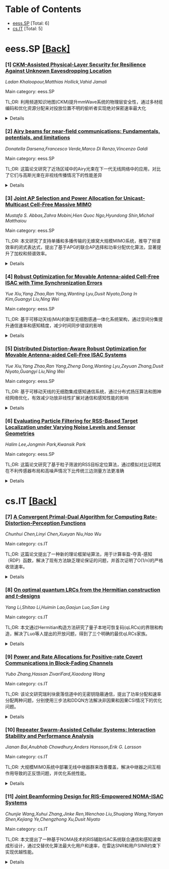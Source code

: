 <div id=toc></div>

# Table of Contents

- [eess.SP](#eess.SP) [Total: 6]
- [cs.IT](#cs.IT) [Total: 5]


<div id='eess.SP'></div>

# eess.SP [[Back]](#toc)

### [1] [CKM-Assisted Physical-Layer Security for Resilience Against Unknown Eavesdropping Location](https://arxiv.org/abs/2508.13681)
*Ladan Khaloopour,Matthias Hollick,Vahid Jamali*

Main category: eess.SP

TL;DR: 利用频道知识地图(CKM)提升mmWave系统的物理层安全性，通过多材缆编码和优化资源分配来对投放位置不明的偷听者实现绝对保密速率最大化


<details>
  <summary>Details</summary>
Motivation: 解决传统物理层安全方案对偷听者位置和频道状态信息假设的依赖性问题，提供一种不依赖于敌手信息的安全通信方案

Method: 采用高导向性mmWave传输，将保密消息在多个材缆上进行联合编码，利用CKM推导出在最坏情况下优化时间和功率分配的算法

Result: 设计的算法能够在不作任何偷听者位置或CSI假设的情况下，实现绝对保密速率的最大化

Conclusion: CKM作为一种数据驱动工具箱，为mmWave系统提供了一种有效的方法来应对位置不明的偷听者威胁，提升了物理层安全性能力

Abstract: Channel Knowledge Map (CKM) is an emerging data-driven toolbox that captures
our awareness of the wireless channel and enables efficient communication and
resource allocation beyond the state of the art. In this work, we consider CKM
for improving physical-layer security (PLS) in the presence of a passive
eavesdropper (Eve), without making any assumptions about Eve's location or
channel state information (CSI). We employ highly directional mmWave
transmissions, with the confidential message jointly encoded across multiple
beams. By exploiting CKM, we derive an algorithm for time and power allocation
among the beams that maximizes the absolute secrecy rate under the worst-case
scenario for Eve's location.

</details>


### [2] [Airy beams for near-field communications: Fundamentals, potentials, and limitations](https://arxiv.org/abs/2508.13714)
*Donatella Darsena,Francesco Verde,Marco Di Renzo,Vincenzo Galdi*

Main category: eess.SP

TL;DR: 这篇论文研究了近场区域中的Airy光束在下一代无线网络中的应用，对比了它们与高斯光束在非视线传播情况下的性能差异


<details>
  <summary>Details</summary>
Motivation: 下一代无线网络中电磁大开口和高频传输扩展了近场区域，这中波前端非平面性为形成和控制放射光束提供了额外自由度

Method: 首先分析连续开口场分布发射的自加速光束原理，然后解决Airy光束生成的挑战（包括有限能量导致的指数衰减和开口截断），并研究其自由空间传播特性

Result: 理论和数值结果显示，在某些非视线通道中，如果Airy光束的关键特性（沿抛物线轨迹自加速和无衍射传播）大体保持，它们可能比高斯光束有更好的性能优势

Conclusion: 在存在障碍物的情况下，要使Airy光束保持其优势，需要发射开口中有充分大的部分保持与接收器的视线通道

Abstract: In next-generation wireless networks, the combination of electrically large
radiating apertures and high-frequency transmission extends the radiating
near-field region around the transmitter. In this region, unlike in the far
field, the wavefront is nonplanar, which provides additional degrees of freedom
to shape and steer the transmitted beam in a desired manner. In this paper, we
focus on Airy beams, which may exhibit several highly desirable properties in
the near-field region. Ideally, these beams follow self-accelerating (curved)
trajectories, demonstrate resilience to perturbations through self-healing, and
maintain a consistent intensity profile across all planes perpendicular to the
propagation direction, making them effectively diffraction-free. Specifically,
we first present the underlying principles of self-accelerating beams radiated
by continuous aperture field distributions. We then address several challenges
regarding the generation of Airy beams, including their exponential decay due
to finite energy constraints and spatial truncation of the aperture. Moreover,
we examine their free-space propagation characteristics. The second part of the
paper focuses on the propagation behavior of Airy beams in non-line-of-sight
(NLoS) scenarios. A comparison is also presented between Airy beams and
Gaussian beams. Our theoretical and numerical results show that Airy beams may
offer a performance advantage over Gaussian beams in certain NLoS channels,
provided that their key properties are largely preserved, specifically,
self-acceleration along a parabolic trajectory and diffraction-free
propagation. In the presence of an obstacle, this requires that the portion of
the transmit aperture with a clear line-of-sight to the receiver is
sufficiently large.

</details>


### [3] [Joint AP Selection and Power Allocation for Unicast-Multicast Cell-Free Massive MIMO](https://arxiv.org/abs/2508.13771)
*Mustafa S. Abbas,Zahra Mobini,Hien Quoc Ngo,Hyundong Shin,Michail Matthaiou*

Main category: eess.SP

TL;DR: 本文研究了支持单播和多播传输的无蜂窝大规模MIMO系统，推导了频谱效率的闭式表达式，提出了基于APG的联合AP选择和功率分配优化算法，显著提升了加权和频谱效率。


<details>
  <summary>Details</summary>
Motivation: 随着物联网等无线系统的发展，联合单播和多播传输变得越来越重要。现有系统需要同时支持这两种传输类型，特别是多播需要服务多个用户组，这带来了新的技术挑战。

Method: 推导了零迫近和最大比预编码下频谱效率的精确闭式表达式，构建了加权和频谱效率最大化问题，考虑了AP最大发射功率、前传容量限制和服务质量约束，提出了基于加速投影梯度(APG)的算法和基于逐次凸近似(SCA)的基准算法。

Result: 仿真结果表明，所提出的联合优化方法在各种系统设置和预编码策略下显著提升了加权和频谱效率。APG算法在保持竞争性能的同时实现了显著的复杂度降低。

Conclusion: 该研究为大规模实际部署提供了高效的解决方案，APG算法特别适合大规模系统，在性能和复杂度之间取得了良好平衡。

Abstract: Joint unicast and multicast transmissions are becoming increasingly important
in practical wireless systems, such as Internet of Things networks. This paper
investigates a cell-free massive multiple-input multiple-output system that
simultaneously supports both transmission types, with multicast serving
multiple groups. Exact closed-form expressions for the achievable downlink
spectral efficiency (SE) of both unicast and multicast users are derived for
zero-forcing and maximum ratio precoding designs. Accordingly, a weighted sum
SE (SSE) maximization problem is formulated to jointly optimize the access
point (AP) selection and power allocation. The optimization framework accounts
for practical constraints, including the maximum transmit power per AP,
fronthaul capacity limitations between APs and the central processing unit, and
quality-of-service requirements for all users. The resulting non-convex
optimization problem is reformulated into a tractable structure, and an
accelerated projected gradient (APG)-based algorithm is developed to
efficiently obtain near-optimal solutions. As a performance benchmark, a
successive convex approximation (SCA)-based algorithm is also implemented.
Simulation results demonstrate that the proposed joint optimization approach
significantly enhances the SSE across various system setups and precoding
strategies. In particular, the APG-based algorithm achieves substantial
complexity reduction while maintaining competitive performance, making it
well-suited for large-scale practical deployments.

</details>


### [4] [Robust Optimization for Movable Antenna-aided Cell-Free ISAC with Time Synchronization Errors](https://arxiv.org/abs/2508.13818)
*Yue Xiu,Yang Zhao,Ran Yang,Wanting Lyu,Dusit Niyato,Dong In Kim,Guangyi Liu,Ning Wei*

Main category: eess.SP

TL;DR: 基于可移动天线(MA)的新型无细胞感通一体化系统架构，通过空间分集提升通信速率和感知精度，减少时间同步错误的影响


<details>
  <summary>Details</summary>
Motivation: 无细胞感通一体化系统在6G网络中具有广阔前景，但时间同步错误成为关键挑战，需要新方案来减少其影响

Method: 提出基于MA的CF-ISAC架构，形成最坏情况感知优化问题，求解最坏情况CRLB，并使用流形优化(MO)和元强化学习(MA-MetaRL)等方法进行关联优化

Result: 模拟结果显示该算法显著提高了检测精度，对时间同步错误具有强镇定性，且比传统固定天线技术获得更高系统容量

Conclusion: 该研究提出的MA辅助CF-ISAC架构有效解决了时间同步错误挑战，在保持感知精度的同时提升了通信性能，为6G网络发展提供了有效觤决方案

Abstract: The cell-free integrated sensing and communication (CF-ISAC) system, which
effectively mitigates intra-cell interference and provides precise sensing
accuracy, is a promising technology for future 6G networks. However, to fully
capitalize on the potential of CF-ISAC, accurate time synchronization (TS)
between access points (APs) is critical. Due to the limitations of current
synchronization technologies, TS errors have become a significant challenge in
the development of the CF-ISAC system. In this paper, we propose a novel
CF-ISAC architecture based on movable antennas (MAs), which exploits spatial
diversity to enhance communication rates, maintain sensing accuracy, and reduce
the impact of TS errors. We formulate a worst-case sensing accuracy
optimization problem for TS errors to address this challenge, deriving the
worst-case Cram\'er-Rao lower bound (CRLB). Subsequently, we develop a joint
optimization framework for AP beamforming and MA positions to satisfy
communication rate constraints while improving sensing accuracy. A robust
optimization framework is designed for the highly complex and non-convex
problem. Specifically, we employ manifold optimization (MO) to solve the
worst-case sensing accuracy optimization problem. Then, we propose an
MA-enabled meta-reinforcement learning (MA-MetaRL) to design optimization
variables while satisfying constraints on MA positions, communication rate, and
transmit power, thereby improving sensing accuracy. The simulation results
demonstrate that the proposed robust optimization algorithm significantly
improves the accuracy of the detection and is strong against TS errors.
Moreover, compared to conventional fixed position antenna (FPA) technologies,
the proposed MA-aided CF-ISAC architecture achieves higher system capacity,
thus validating its effectiveness.

</details>


### [5] [Distributed Distortion-Aware Robust Optimization for Movable Antenna-aided Cell-Free ISAC Systems](https://arxiv.org/abs/2508.13839)
*Yue Xiu,Yang Zhao,Ran Yang,Zheng Dong,Wanting Lyu,Zeyuan Zhang,Dusit Niyato,Guangyi Liu,Ning Wei*

Main category: eess.SP

TL;DR: 基于可移动天线的无细胞集成感知通信系统，通过分布式扬压算法和图神经网络优化，有效减少功放非线性扩展对通信和感知性能的影响


<details>
  <summary>Details</summary>
Motivation: 无细胞集成感知通信系统在实际部署中受到功放非线性扩展的影响，导致通信和感知性能下降，需要提升系统稳健性

Method: 使用三阶无记忆多项式模型功放非线性，设计分布式扩压计算框架，逐步凸近法估计扩展系数，并通过MA启用自注意卷积图神经网络合优波束成型和天线位置

Result: 模拟结果显示该方法在扩展条件下显著提升了通信-感知权衡性能，在稳健性和容量方面都超过了固定位置天线基准系统

Conclusion: 可移动天线辅助的无细胞集成感知通信系统在减少硬件扩展影响方面具有显著优势，为6G网络提供了更高的稳健性和性能

Abstract: The cell-free integrated sensing and communication (CF-ISAC) architecture is
a promising enabler for 6G, offering spectrum efficiency and ubiquitous
coverage. However, real deployments suffer from hardware impairments,
especially nonlinear distortion from power amplifiers (PAs), which degrades
both communication and sensing. To address this, we propose a movable antenna
(MA)-aided CF-ISAC system that mitigates distortion and enhances robustness.
The PAs nonlinearities are modeled by a third-order memoryless polynomial,
where the third-order distortion coefficients (3RDCs) vary across access points
(APs) due to hardware differences, aging, and environmental conditions. We
design a distributed distortion-aware worst-case robust optimization framework
that explicitly incorporates uncertainty in 3RDCs. First, we analyze the
worst-case impact of PA distortion on both the Cramer-Rao lower bound (CRLB)
and communication rate. Then, to address the resulting non-convexity, we apply
successive convex approximation (SCA) for estimating the 3RDCs. With these, we
jointly optimize beamforming and MA positions under transmit power and sensing
constraints. To efficiently solve this highly non-convex problem, we develop an
MA-enabled self-attention convolutional graph neural network (SACGNN)
algorithm. Simulations demonstrate that our method substantially enhances the
communication-sensing trade-off under distortion and outperforms fixed-position
antenna baselines in terms of robustness and capacity, thereby highlighting the
advantages of MA-aided CF-ISAC systems.

</details>


### [6] [Evaluating Particle Filtering for RSS-Based Target Localization under Varying Noise Levels and Sensor Geometries](https://arxiv.org/abs/2508.13937)
*Halim Lee,Jongmin Park,Kwansik Park*

Main category: eess.SP

TL;DR: 这篇论文研究了基于粒子筛波的RSS目标定位算法，通过模拟对比证明其在不利传感器布局和高噪声情况下比传统三边测量方法更准确


<details>
  <summary>Details</summary>
Motivation: 虽然粒子筛波已用于RSS目标定位，但缺少对不同传感器布局和噪声水平下性能的系统分析，需要填补这一研空白

Method: 设计和评估了一种用于静止目标定位的粒子筛波算法，并与传统的RSS三边测量方法在不同传感器配置和噪声条件下进行对比

Result: 模拟结果显示，粒子筛波法比三边测量方法提供更准确的目标定位，尤其在传感器布局不利和RSS噪声高的场景下

Conclusion: 粒子筛波算法在RSS目标定位中表现优异，特别适用于具有挑战性的环境条件

Abstract: Target localization is a critical task in various applications, such as
search and rescue, surveillance, and wireless sensor networks. When a target
emits a radio frequency (RF) signal, spatially distributed sensors can collect
signal measurements to estimate the target's location. Among various
measurement modalities, received signal strength (RSS) is particularly
attractive due to its low cost, low power consumption, and ease of deployment.
While particle filtering has previously been applied to RSS-based target
localization, few studies have systematically analyzed its performance under
varying sensor geometries and RSS noise levels. This paper addresses this gap
by designing and evaluating a particle filtering algorithm for localizing a
stationary target. The proposed method is compared with a conventional
RSS-based trilateration approach across different sensor configurations and
noise conditions. Simulation results indicate that particle filtering provides
more accurate target localization than trilateration, particularly in scenarios
with unfavorable sensor geometries and high RSS noise.

</details>


<div id='cs.IT'></div>

# cs.IT [[Back]](#toc)

### [7] [A Convergent Primal-Dual Algorithm for Computing Rate-Distortion-Perception Functions](https://arxiv.org/abs/2508.13486)
*Chunhui Chen,Linyi Chen,Xueyan Niu,Hao Wu*

Main category: cs.IT

TL;DR: 这篇论文提出了一种新的理论框架咇算法，用于计算率盈-夺真-感知（RDP）函数，解决了现有方法缺乏理论保证的问题，并首次证明了O(1/n)的严格收敛速率。


<details>
  <summary>Details</summary>
Motivation: 现有的RDP函数计算方法缺乏理论保证，特别是在复杂的感知约束引入非凸性咇计算不可行性时。需要一种具有严格收敛性证明的算法来充实理论基础。

Method: 通过松弛重建分布的约束，将其替换为对重建分布本身的替代优化方法。基于这种重新形式化，发展了一种新的原始对偶算法，并证明了其收敛性。

Result: 首次证明了RDP函数计算的O(1/n)收敛速率，填补了现有文献中的理论空白。实验结果显示该算法在代表性场景中具有竞争性能。

Conclusion: 该方法不仅解决了RDP理论中的关键问题，为RDP约束压缩系统提供了更可靠咇可解释的优化方法，为进一步研究奠定了基础。

Abstract: Recent advances in Rate-Distortion-Perception (RDP) theory highlight the
importance of balancing compression level, reconstruction quality, and
perceptual fidelity. While previous work has explored numerical approaches to
approximate the information RDP function, the lack of theoretical guarantees
remains a major limitation, especially in the presence of complex perceptual
constraints that introduce non-convexity and computational intractability.
Inspired by our previous constrained Blahut-Arimoto algorithm for solving the
rate-distortion function, in this paper, we present a new theoretical framework
for computing the information RDP function by relaxing the constraint on the
reconstruction distribution and replacing it with an alternative optimization
approach over the reconstruction distribution itself. This reformulation
significantly simplifies the optimization and enables a rigorous proof of
convergence. Based on this formulation, we develop a novel primal-dual
algorithm with provable convergence guarantees. Our analysis establishes, for
the first time, a rigorous convergence rate of $O(1/n)$ for the computation of
RDP functions. The proposed method not only bridges a key theoretical gap in
the existing literature but also achieves competitive empirical performance in
representative settings. These results lay the groundwork for more reliable and
interpretable optimization in RDP-constrained compression systems. Experimental
results demonstrate the efficiency and accuracy of the proposed algorithm.

</details>


### [8] [On optimal quantum LRCs from the Hermitian construction and $t$-designs](https://arxiv.org/abs/2508.13553)
*Yang Li,Shitao Li,Huimin Lao,Gaojun Luo,San Ling*

Main category: cs.IT

TL;DR: 本文通过Hermitian构造方法研究了量子本地可恢复码(qLRCs)的界限和构造，解决了Luo等人提出的开放问题，得到了三个明确的最优qLRCs家族。


<details>
  <summary>Details</summary>
Motivation: 量子本地可恢复码在大规模量子数据存储中具有重要应用潜力，并且对量子LDPC码有重要意义。本文动机是通过Hermitian构造方法来研究qLRCs的理论界限和实际构造。

Method: 使用Hermitian构造斶方法，首先构造了几个具有普遍灵活维数的新的NMDS码无限家族，这些码支持2和3设计，然后将其应用于获得Hermitian对偶包含的经典LRCs，最终得到量子LRCs。

Result: 提出了qLRCs的四个界限，并进行了流行公式比较。构造了三个明确的最优qLRCs家族，这些码的参数比通过CSS构造获得的已知qLRCs更新、更灵活。同时，构造的经典LRCs本身也在四个不同界限下达到最优。

Conclusion: 本文通过Hermitian构造方法成功地构造了参数灵活的最优量子本地可恢复码，为大规模量子数据存储提供了新的解决方案，并且所构造的经典LRCs也具有独立的理论价值。

Abstract: In a recent work, quantum locally recoverable codes (qLRCs) have been
introduced for their potential application in large-scale quantum data storage
and implication for quantum LDPC codes. This work focuses on the bounds and
constructions of qLRCs derived from the Hermitian construction, which solves an
open problem proposed by Luo $et~al.$ (IEEE Trans. Inf. Theory, 71 (3):
1794-1802, 2025). We present four bounds for qLRCs and give comparisons in
terms of their asymptotic formulas. We construct several new infinite families
of NMDS codes, with general and flexible dimensions, that support t-designs for
$t\in \{2,3\}$, and apply them to obtain Hermitian dual-containing classical
LRCs (cLRCs). As a result, we derive three explicit families of optimal qLRCs.
Compared to the known qLRCs obtained by the CSS construction, our optimal qLRCs
offer new and more flexible parameters. It is also worth noting that the
constructed cLRCs themselves are interesting as they are optimal with respect
to four distinct bounds for cLRCs.

</details>


### [9] [Power and Rate Allocations for Positive-rate Covert Communications in Block-Fading Channels](https://arxiv.org/abs/2508.13555)
*Yubo Zhang,Hassan ZivariFard,Xiaodong Wang*

Main category: cs.IT

TL;DR: 该论文研究瑞利块衰落信道中的无密钥隐蔽通信，提出了功率分配和速率分配两种问题，分别使用三步法和DDQN方法解决非因果和因果CSI情况下的优化问题。


<details>
  <summary>Details</summary>
Motivation: 在瑞利块衰落信道中实现正速率的无密钥隐蔽通信，解决发射端和合法接收端具有信道状态信息(CSI)知识而窃听者只有统计信息时的隐蔽通信优化问题。

Method: 对于非因果CSI情况，提出三步法解决功率和速率分配问题；对于因果CSI情况，将功率分配问题建模为MDP并使用DDQN方法求解，速率分配问题则使用训练好的DDQN进行近似求解。

Result: 仿真结果表明所提出的功率和速率分配方法有效，并对不同分配方案进行了全面的性能比较。

Conclusion: 论文成功解决了瑞利衰落信道中的隐蔽通信优化问题，为非因果和因果CSI情况分别提供了有效的解决方案，实现了正速率的隐蔽通信。

Abstract: We aim to achieve keyless covert communication with a positive-rate in
Rayleigh block-fading channels. Specifically, the transmitter and the
legitimate receiver are assumed to have either causal or non-causal knowledge
of the \ac{CSI} for both the legitimate and the warden channels, while the
warden only knows the statistical distribution of the \ac{CSI}. Two problem
formulations are considered in this work: (a) Power allocation: maximizing the
sum covert rate subject to a maximum power constraint, and (b) Rate allocation:
minimizing the power consumption subject to a minimum covert rate constraint.
Both problems are formulated based on recent information theoretical results on
covert communication over state-dependent channels. When the \ac{CSI} of each
fading block is known non-causally, we propose a novel three-step method to
solve both the power and rate allocation problems. In the case where the
\ac{CSI} is known causally, the power allocation problem can be formulated as
\ac{MDP} and be solved using a \ac{DDQN} approach. Although the rate allocation
problem under causal \ac{CSI} does not directly conform to an \ac{MDP}
structure, it can be approximately solved using the \ac{DDQN} trained for power
allocation. Simulation results demonstrate the effectiveness of the proposed
power and rate allocation methods and provide comprehensive performance
comparisons across different allocation schemes.

</details>


### [10] [Repeater Swarm-Assisted Cellular Systems: Interaction Stability and Performance Analysis](https://arxiv.org/abs/2508.13593)
*Jianan Bai,Anubhab Chowdhury,Anders Hansson,Erik G. Larsson*

Main category: cs.IT

TL;DR: 大规模MIMO系统中部署无线中继器群来改善覆盖，解决中继器之间互相作用导致的正反馈问题，并优化系统性能。


<details>
  <summary>Details</summary>
Motivation: 解决大规模MIMO系统中使用无线中继器群时遇到的两个核心问题：如何避免中继器之间互相作用导致的正反馈破坏效果，以及在中继器注入噪声和干扰的情况下能够获得多大的性能改善。

Method: 首先推导了中继器群系统的广义Nyquist稳定性判据，提供了容易检查的稳定性条件。然后研究了上行链路性能，开发了一种高效的迭代算法，联合优化中继器增益、用户发射力率和接收组合权重，以最大化加权和速率同时确保系统稳定性。

Result: 数值结果证实了理论发现，显示中继器能够在次6GHz和毫米波段都显著提升系统性能。结果还表明需要注意部署方式，例如确保中继器与基站之间有高概率的视线链路。

Conclusion: 无线中继器群可以在大规模MIMO系统中带来显著的性能改善，但需要通过理论分析确保系统稳定性，并采用合理的部署策略来充分发挥其优势。

Abstract: We consider a cellular massive MIMO system where swarms of wireless repeaters
are deployed to improve coverage. These repeaters are full-duplex relays with
small form factors that receive and instantaneously retransmit signals. They
can be deployed in a plug-and-play manner at low cost, while being transparent
to the network--conceptually they are active channel scatterers with
amplification capabilities. Two fundamental questions need to be addressed in
repeater deployments: (I) How can we prevent destructive effects of positive
feedback caused by inter-repeater interaction (i.e., each repeater receives and
amplifies signals from others)? (ii) How much performance improvement can be
achieved given that repeaters also inject noise and may introduce more
interference? To answer these questions, we first derive a generalized Nyquist
stability criterion for the repeater swarm system, and provide an easy-to-check
stability condition. Then, we study the uplink performance and develop an
efficient iterative algorithm that jointly optimizes the repeater gains, user
transmit powers, and receive combining weights to maximize the weighted sum
rate while ensuring system stability. Numerical results corroborate our
theoretical findings and show that the repeaters can significantly improve the
system performance, both in sub-6 GHz and millimeter-wave bands. The results
also warrant careful deployment to fully realize the benefits of repeaters, for
example, by ensuring a high probability of line-of-sight links between
repeaters and the base station.

</details>


### [11] [Joint Beamforming Design for RIS-Empowered NOMA-ISAC Systems](https://arxiv.org/abs/2508.13842)
*Chunjie Wang,Xuhui Zhang,Jinke Ren,Wenchao Liu,Shuqiang Wang,Yanyan Shen,Kejiang Ye,Chengzhong Xu,Dusit Niyato*

Main category: cs.IT

TL;DR: 本文提出了一种基于NOMA技术的RIS辅助ISAC系统联合通信和感知波束成形设计，通过交替优化算法最大化用户和速率，在雷达SNR和用户SINR约束下实现优越性能。


<details>
  <summary>Details</summary>
Motivation: 随着6G通信发展，集成感知与通信(ISAC)系统需要同时服务多用户和感知多目标。可重构智能表面(RIS)和非正交多址(NOMA)技术能提升系统性能，但现有研究缺乏对RIS辅助NOMA-ISAC系统的联合优化设计。

Method: 采用双功能基站(DFBS)同时服务多用户和感知多目标，通过RIS辅助。提出基于交替优化框架的迭代算法，联合优化DFBS主动波束成形、RIS反射系数和雷达接收滤波器，在多种约束条件下最大化用户和速率。

Result: 仿真结果表明，所提算法在RIS赋能的NOMA-ISAC系统中优于基准算法，展现出显著性能优势。

Conclusion: 提出的联合优化算法有效解决了RIS辅助NOMA-ISAC系统中的复杂非凸优化问题，为未来6G集成感知通信系统提供了有效的解决方案。

Abstract: This paper investigates a reconfigurable intelligent surface (RIS)-assisted
integrated sensing and communication (ISAC) system and proposes a joint
communication and sensing beamforming design based on non-orthogonal multiple
access (NOMA) technology. The system employs a dual-functional base station
(DFBS) to simultaneously serve multiple users and sense multiple targets with
the aid of RIS. To maximize the sum-rate of users, we jointly optimize the
DFBS's active beamforming, the RIS's reflection coefficients, and the radar
receive filters. The optimization is performed under constraints including the
radar signal-to-noise ratio thresholds, the user
signal-to-interference-plus-noise ratio requirements, the phase shifts of the
RIS, the total transmit power, the receive filters, and the successive
interference cancellation decoding order. To tackle the complex
interdependencies and non-convex nature of the optimization problem, we
introduce an effective iterative algorithm based on the alternating
optimization framework. Simulation results demonstrate that the proposed
algorithm outperforms baseline algorithms, highlighting its distinct advantages
in the considered RIS-empowered NOMA-ISAC systems.

</details>
